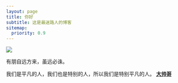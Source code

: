 ```yaml
---
layout: page
title: 你好
subtitle: 这是最迷路人的博客
sitemap:
  priority: 0.9
---
```


<img src="{{ '/assets/img/pudhina.jpg' | prepend: site.baseurl }}" id="about-img">

<div id="describe-text">
	<p>有朋自远方来，虽远必诛。</p>
	<p>我们是平凡的人，我们也是特别的人，所以我们是特别平凡的人。 <strong> <a href="https://github.com/knhash/Pudhina"> 大帅哥</a> </strong></p>
</div>